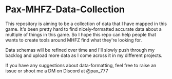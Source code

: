 # Pax-MHFZ-Data-Collection
This repository is aiming to be a collection of data that I have mapped in this game. 
It's been pretty hard to find nicely-formatted accurate data about a multiple of things in this game. So I hope this repo can help people that wants to create tools around MHFZ find what they're looking for.

Data schemas will be refined over time and I'll slowly push through my backlog and upload more data as I come across it in my different projects.

If you have any suggestions about data-formatting, feel free to raise an issue or shoot me a DM on Discord at @pax_777
